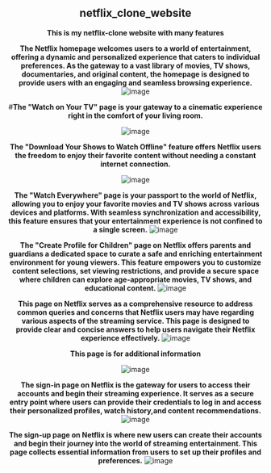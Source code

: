 
<div align="center">


## netflix_clone_website
**This is my netflix-clone website with many features**



**The Netflix homepage welcomes users to a world of entertainment, offering a dynamic and personalized experience that caters to individual preferences. As the gateway to a vast library of movies, TV shows, documentaries, and original content, the homepage is designed to provide users with an engaging and seamless browsing experience.**
![image](https://github.com/MahnoorFatima670/netflix_clone_website/assets/139101045/dcc038aa-dd64-4321-a3f0-d664c6da74ca)


#**The "Watch on Your TV" page is your gateway to a cinematic experience right in the comfort of your living room.**

![image](https://github.com/MahnoorFatima670/netflix_clone_website/assets/139101045/1afc1b28-83db-4fa7-846f-216e2b351320)



**The "Download Your Shows to Watch Offline" feature offers Netflix users the freedom to enjoy their favorite content without needing a constant internet connection.** 

![image](https://github.com/MahnoorFatima670/netflix_clone_website/assets/139101045/5b460070-a00e-4538-b5fb-aab4ec3d9f37)



**The "Watch Everywhere" page is your passport to the world of Netflix, allowing you to enjoy your favorite movies and TV shows across various devices and platforms. With seamless synchronization and accessibility, this feature ensures that your entertainment experience is not confined to a single screen.**
![image](https://github.com/MahnoorFatima670/netflix_clone_website/assets/139101045/d991b54e-7b26-4a22-86cf-c687ecf46dd7)


**The "Create Profile for Children" page on Netflix offers parents and guardians a dedicated space to curate a safe and enriching entertainment environment for young viewers. This feature empowers you to customize content selections, set viewing restrictions, and provide a secure space where children can explore age-appropriate movies, TV shows, and educational content.**
![image](https://github.com/MahnoorFatima670/netflix_clone_website/assets/139101045/7f895b70-f3be-4e19-a498-6eb4476cd919)



**This page on Netflix serves as a comprehensive resource to address common queries and concerns that Netflix users may have regarding various aspects of the streaming service. This page is designed to provide clear and concise answers to help users navigate their Netflix experience effectively.**
![image](https://github.com/MahnoorFatima670/netflix_clone_website/assets/139101045/384ec99b-e3f0-4463-9e70-e5b2c0aa7f59)

**This page is for additional information**

![image](https://github.com/MahnoorFatima670/netflix_clone_website/assets/139101045/31d2b185-ee15-4dbd-8ddf-215b708a5bea)

**The sign-in page on Netflix is the gateway for users to access their accounts and begin their streaming experience. It serves as a secure entry point where users can provide their credentials to log in and access their personalized profiles, watch history,and content recommendations.**
![image](https://github.com/MahnoorFatima670/netflix_clone_website/assets/139101045/17e98dc8-66a0-492b-abe5-ee636e52738b)




**The sign-up page on Netflix is where new users can create their accounts and begin their journey into the world of streaming entertainment. This page collects essential information from users to set up their profiles and preferences.**
![image](https://github.com/MahnoorFatima670/netflix_clone_website/assets/139101045/3f2e9c4e-26bd-4378-8c40-625c88620c7a)

</div>





